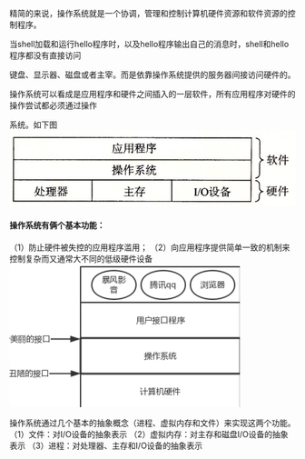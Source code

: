 
精简的来说，操作系统就是一个协调，管理和控制计算机硬件资源和软件资源的控制程序。

当shell加载和运行hello程序时，以及hello程序输出自己的消息时，shell和hello程序都没有直接访问

键盘、显示器、磁盘或者主宰。而是依靠操作系统提供的服务器间接访问硬件的。

操作系统可以看成是应用程序和硬件之间插入的一层软件，所有应用程序对硬件的操作尝试都必须通过操作

系统。如下图
![image](https://github.com/Husmile/concept/blob/master/2018-07-31_095220.png)

#### 操作系统有俩个基本功能：
（1）防止硬件被失控的应用程序滥用；
（2）向应用程序提供简单一致的机制来控制复杂而又通常大不同的低级硬件设备
![image](https://github.com/Husmile/concept/blob/master/2018-07-31_142213.png)

操作系统通过几个基本的抽象概念（进程、虚拟内存和文件）来实现这两个功能。
（1）文件：对I/O设备的抽象表示
（2）虚拟内存：对主存和磁盘I/O设备的抽象表示
（3）进程：对处理器、主存和I/O设备的抽象表示
